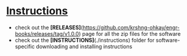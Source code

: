 # [Instructions](./instructions)

- check out the **[RELEASES]**(https://github.com/krshng-ohkay/engr-books/releases/tag/v1.0.0) page for
  all the zip files for the software
- check out the **[INSTRUCTIONS]**(./instructions) folder for software-specific downloading and installing 
  instructions
